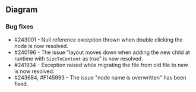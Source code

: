 ## Diagram

### Bug fixes

* \#243001 - Null reference exception thrown when double clicking the node is now resolved.  
* \#240196 - The issue "layout moves down when adding the new child at runtime with `SizeToContent` as true" is now resolved. 
* \#241934 - Exception raised while migrating the file from old file to new is now resolved.
* \#243684, \#F145993 - The issue "node name is overwritten" has been fixed.